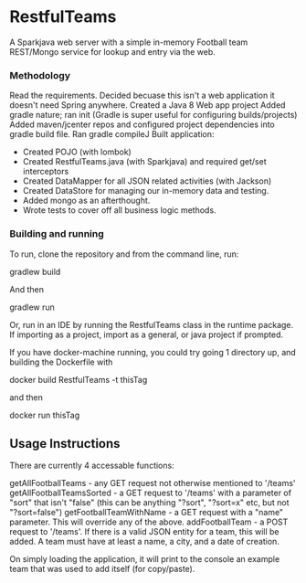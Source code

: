 # RestfulTeams

A Sparkjava web server with a simple in-memory Football team REST/Mongo service for lookup and entry via the web.

### Methodology
Read the requirements. Decided becuase this isn't a web application it doesn't need Spring anywhere.
Created a Java 8 Web app project
Added gradle nature; ran init (Gradle is super useful for configuring builds/projects)
Added maven/jcenter repos and configured project dependencies into gradle build file.
Ran gradle compileJ
Built application:
  - Created POJO (with lombok)
  - Created RestfulTeams.java (with Sparkjava) and required get/set interceptors
  - Created DataMapper for all JSON related activities (with Jackson)
  - Created DataStore for managing our in-memory data and testing.
  - Added mongo as an afterthought.
  - Wrote tests to cover off all business logic methods.

### Building and running
To run, clone the repository and from the command line, run:

gradlew build

And then

gradlew run

Or, run in an IDE by running the RestfulTeams class in the runtime package. If importing as a project, import as a general, or java project if prompted.

If you have docker-machine running, you could try going 1 directory up, and building the Dockerfile with

docker build RestfulTeams -t thisTag

and then

docker run thisTag

## Usage Instructions

There are currently 4 accessable functions:

getAllFootballTeams - any GET request not otherwise mentioned to '/teams'
getAllFootballTeamsSorted - a GET request to '/teams' with a parameter of "sort" that isn't "false" (this can be anything "?sort", "?sort=x" etc, but not "?sort=false")
getFootballTeamWithName - a GET request with a "name" parameter. This will override any of the above.
addFootballTeam - a POST request to '/teams'. If there is a valid JSON entity for a team, this will be added. A team must have at least a name, a city, and a date of creation.

On simply loading the application, it will print to the console an example team that was used to add itself (for copy/paste).
